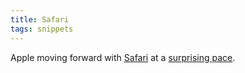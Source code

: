 ```yaml
---
title: Safari
tags: snippets
---
```


Apple moving forward with [Safari](http://wincent.com/wiki/Safari) at a [surprising pace](http://webkit.org/blog/111/safari-302-beta-available/).
